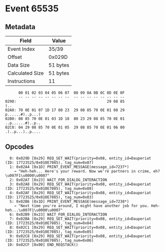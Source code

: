 # Event 65535

## Metadata

| Field           | Value    |
|-----------------|----------|
| Event Index     | 35/39    |
| Offset          | 0x029D   |
| Data Size       | 51 bytes |
| Calculated Size | 51 bytes |
| Instructions    | 11       |

```
      00 01 02 03 04 05 06 07  08 09 0A 0B 0C 0D 0E 0F
      -- -- -- -- -- -- -- --  -- -- -- -- -- -- -- --
0290:                                         29 08 85               )..
02A0: 70 0E 01 07 1D 17 80 23  29 08 85 70 0E 01 08 29  p......#)..p...)
02B0: 08 85 70 0E 01 03 1D 18  80 23 29 08 85 70 0E 01  ..p......#)..p..
02C0: 04 29 08 85 70 0E 01 05  29 08 85 70 0E 01 06 00  .)..p...)..p....
```

## Opcodes

```
  0: 0x029D [0x29] REQ_SET_WAIT(priority=0x08, entity_id=Dauperiat (ID: 17723525/0x010E7085), tag_num=0x07)
  1: 0x02A4 [0x1D] PRINT_EVENT_MESSAGE(message_id=7237*)
    → "Heh-heh... Here's your reward. Now we're partners in crime, eh?\u007F1\u0000\u0007"
  2: 0x02A7 [0x23] WAIT_FOR_DIALOG_INTERACTION
  3: 0x02A8 [0x29] REQ_SET_WAIT(priority=0x08, entity_id=Dauperiat (ID: 17723525/0x010E7085), tag_num=0x08)
  4: 0x02AF [0x29] REQ_SET_WAIT(priority=0x08, entity_id=Dauperiat (ID: 17723525/0x010E7085), tag_num=0x03)
  5: 0x02B6 [0x1D] PRINT_EVENT_MESSAGE(message_id=7238*)
    → "Next time you're around, I might have another job for you. Heh-heh...\u007F1\u0000\u0007"
  6: 0x02B9 [0x23] WAIT_FOR_DIALOG_INTERACTION
  7: 0x02BA [0x29] REQ_SET_WAIT(priority=0x08, entity_id=Dauperiat (ID: 17723525/0x010E7085), tag_num=0x04)
  8: 0x02C1 [0x29] REQ_SET_WAIT(priority=0x08, entity_id=Dauperiat (ID: 17723525/0x010E7085), tag_num=0x05)
  9: 0x02C8 [0x29] REQ_SET_WAIT(priority=0x08, entity_id=Dauperiat (ID: 17723525/0x010E7085), tag_num=0x06)
 10: 0x02CF [0x00] END_REQSTACK()
```
